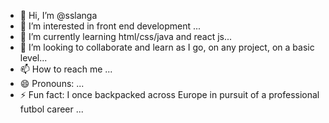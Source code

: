 - 👋 Hi, I’m @sslanga
- 👀 I’m interested in front end development ...
- 🌱 I’m currently learning html/css/java and react js...
- 💞️ I’m looking to collaborate and learn as I go, on any project, on a basic level...
- 📫 How to reach me ...
- 😄 Pronouns: ...
- ⚡ Fun fact: I once backpacked across Europe in pursuit of a professional futbol career ...

<!---
sslanga/sslanga is a ✨ special ✨ repository because its `README.md` (this file) appears on your GitHub profile.
You can click the Preview link to take a look at your changes.
--->
